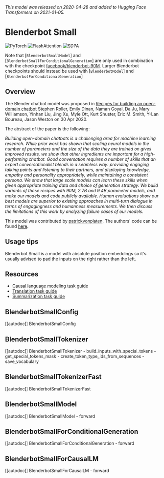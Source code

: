 <!--Copyright 2020 The HuggingFace Team. All rights reserved.

Licensed under the Apache License, Version 2.0 (the "License"); you may not use this file except in compliance with
the License. You may obtain a copy of the License at

http://www.apache.org/licenses/LICENSE-2.0

Unless required by applicable law or agreed to in writing, software distributed under the License is distributed on
an "AS IS" BASIS, WITHOUT WARRANTIES OR CONDITIONS OF ANY KIND, either express or implied. See the License for the
specific language governing permissions and limitations under the License.

⚠️ Note that this file is in Markdown but contain specific syntax for our doc-builder (similar to MDX) that may not be
rendered properly in your Markdown viewer.

-->
*This model was released on 2020-04-28 and added to Hugging Face Transformers on 2021-01-05.*

# Blenderbot Small

<div class="flex flex-wrap space-x-1">
<img alt="PyTorch" src="https://img.shields.io/badge/PyTorch-DE3412?style=flat&logo=pytorch&logoColor=white">
<img alt="FlashAttention" src="https://img.shields.io/badge/%E2%9A%A1%EF%B8%8E%20FlashAttention-eae0c8?style=flat">
<img alt="SDPA" src="https://img.shields.io/badge/SDPA-DE3412?style=flat&logo=pytorch&logoColor=white">
</div>

Note that [`BlenderbotSmallModel`] and
[`BlenderbotSmallForConditionalGeneration`] are only used in combination with the checkpoint
[facebook/blenderbot-90M](https://huggingface.co/facebook/blenderbot-90M). Larger Blenderbot checkpoints should
instead be used with [`BlenderbotModel`] and
[`BlenderbotForConditionalGeneration`]

## Overview

The Blender chatbot model was proposed in [Recipes for building an open-domain chatbot](https://huggingface.co/papers/2004.13637) Stephen Roller, Emily Dinan, Naman Goyal, Da Ju, Mary Williamson, Yinhan Liu,
Jing Xu, Myle Ott, Kurt Shuster, Eric M. Smith, Y-Lan Boureau, Jason Weston on 30 Apr 2020.

The abstract of the paper is the following:

*Building open-domain chatbots is a challenging area for machine learning research. While prior work has shown that
scaling neural models in the number of parameters and the size of the data they are trained on gives improved results,
we show that other ingredients are important for a high-performing chatbot. Good conversation requires a number of
skills that an expert conversationalist blends in a seamless way: providing engaging talking points and listening to
their partners, and displaying knowledge, empathy and personality appropriately, while maintaining a consistent
persona. We show that large scale models can learn these skills when given appropriate training data and choice of
generation strategy. We build variants of these recipes with 90M, 2.7B and 9.4B parameter models, and make our models
and code publicly available. Human evaluations show our best models are superior to existing approaches in multi-turn
dialogue in terms of engagingness and humanness measurements. We then discuss the limitations of this work by analyzing
failure cases of our models.*

This model was contributed by [patrickvonplaten](https://huggingface.co/patrickvonplaten). The authors' code can be
found [here](https://github.com/facebookresearch/ParlAI).

## Usage tips

Blenderbot Small is a model with absolute position embeddings so it's usually advised to pad the inputs on the right rather than
the left.


## Resources

- [Causal language modeling task guide](../tasks/language_modeling)
- [Translation task guide](../tasks/translation)
- [Summarization task guide](../tasks/summarization)

## BlenderbotSmallConfig

[[autodoc]] BlenderbotSmallConfig

## BlenderbotSmallTokenizer

[[autodoc]] BlenderbotSmallTokenizer
    - build_inputs_with_special_tokens
    - get_special_tokens_mask
    - create_token_type_ids_from_sequences
    - save_vocabulary

## BlenderbotSmallTokenizerFast

[[autodoc]] BlenderbotSmallTokenizerFast

## BlenderbotSmallModel

[[autodoc]] BlenderbotSmallModel
    - forward

## BlenderbotSmallForConditionalGeneration

[[autodoc]] BlenderbotSmallForConditionalGeneration
    - forward

## BlenderbotSmallForCausalLM

[[autodoc]] BlenderbotSmallForCausalLM
    - forward
